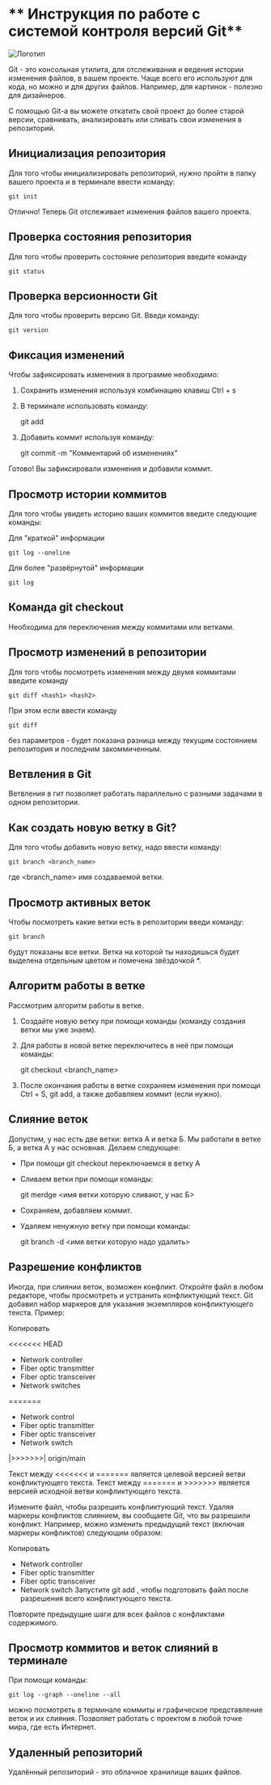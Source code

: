 # ** Инструкция по работе с системой контроля версий Git**

![Логотип](git-logo.jpeg)

Git - это консольная утилита, для отслеживания и ведения истории изменения файлов, в вашем проекте. Чаще всего его используют для кода, но можно и для других файлов. Например, для картинок - полезно для дизайнеров.

С помощью Git-a вы можете откатить свой проект до более старой версии, сравнивать, анализировать или сливать свои изменения в репозиторий.

## Инициализация репозитория

Для того чтобы инициализировать репозиторий, нужно пройти в папку вашего проекта и в терминале ввести команду:

    git init

Отлично! Теперь Git отслеживает изменения файлов вашего проекта.
## Проверка состояния репозитория

Для того чтобы проверить состояние репозитория введите команду 

    git status

## Проверка версионности Git
Для  того чтобы проверить версию Git. Введи команду:

    git version

## Фиксация изменений
Чтобы зафиксировать изменения в программе необходимо: 

1. Сохранить изменения используя комбинацию клавиш
Ctrl + s
2. В терминале использовать команду:

    git add 
3. Добавить коммит используя команду:

    git commit -m "Комментарий об изменениях"

Готово! Вы зафиксировали изменения и добавили коммит.

## Просмотр истории коммитов

Для того чтобы увидеть историю ваших коммитов введите следующие команды: 

Для "краткой" информации

    git log --oneline

Для более "развёрнутой" информации

    git log

## Команда git checkout

Необходима для переключения между коммитами или ветками.

## Просмотр изменений в репозитории

Для того чтобы посмотреть изменения между двумя коммитами введите команду 

    git diff <hash1> <hash2>

При этом если ввести команду

    git diff

без параметров - будет показана разница между текущим состоянием репозитория и последним закоммиченным.

## Ветвления в Git

Ветвления в гит позволяет работать параллельно с разными задачами в одном репозитории.

## Как создать новую ветку в Git?

Для того чтобы добавить новую ветку, надо ввести команду:

    git branch <branch_name>
где <branch_name> имя создаваемой ветки.

## Просмотр активных веток

Чтобы посмотреть какие ветки есть в репозитории введи команду:

    git branch
будут показаны все ветки. Ветка на которой ты находишься будет выделена отдельным цветом и помечена звёздочкой *.


## Алгоритм работы в ветке

Рассмотрим алгоритм работы в ветке.

1. Создайте новую ветку при помощи команды (команду создания ветки мы уже знаем).
2. Для работы в новой ветке переключитесь в неё при помощи команды:

    git checkout <branch_name>
3. После окончания работы в ветке сохраняем изменения при помощи Ctrl + S, git add, а также добавляем коммит (если нужно).


## Слияние веток

Допустим, у нас есть две ветки: ветка А и ветка Б.
Мы работали в ветке Б, а ветка А у нас основная.
Делаем следующее:

* При помощи git checkout переключаемся в ветку A
* Сливаем ветки при помощи команды:

    git merdge <имя ветки которую сливают, у нас Б>
* Сохраняем, добавляем коммит.
* Удаляем ненужную ветку при помощи команды:
    
    git branch -d <имя ветки которую надо удалить>

## Разрешение конфликтов

Иногда, при слиянии веток, возможен конфликт. 
Откройте файл в любом редакторе, чтобы просмотреть и устранить конфликтующий текст. Git добавил набор маркеров для указания экземпляров конфликтующего текста. Пример:

Копировать

<<<<<<< HEAD
- Network controller
- Fiber optic transmitter
- Fiber optic transceiver
- Network switches

=======
- Network control
- Fiber optic transmitter
- Fiber optic transceiver
- Network switch

|>>>>>>>| origin/main

Текст между <<<<<<< и ======= является целевой версией ветви конфликтующего текста.
Текст между ======= и >>>>>>> является версией исходной ветви конфликтующего текста.

Измените файл, чтобы разрешить конфликтующий текст. Удаляя маркеры конфликтов слиянием, вы сообщаете Git, что вы разрешили конфликт. Например, можно изменить предыдущий текст (включая маркеры конфликтов) следующим образом:


Копировать
- Network controller
- Fiber optic transmitter
- Fiber optic transceiver
- Network switch
Запустите git add <filename> , чтобы подготовить файл после разрешения всего конфликтующего текста.

Повторите предыдущие шаги для всех файлов с конфликтами содержимого.

## Просмотр коммитов и веток слияний в терминале

При помощи команды: 

    git log --graph --oneline --all

можно посмотреть в терминале коммиты и графическое представление веток и их слияния. Позволяет работать с проектом в любой точке мира, где есть Интернет.    

## Удаленный репозиторий 

Удалённый репозиторий - это облачное хранилище ваших файлов.
